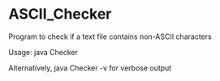 # ASCII_Checker
Program to check if a text file contains non-ASCII characters

Usage: java Checker <filename>
	
Alternatively, java Checker -v <filename> for verbose output
